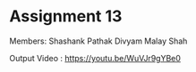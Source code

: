# Assignment 13

Members:
Shashank Pathak
Divyam Malay Shah

Output Video : https://youtu.be/WuVJr9gYBe0
